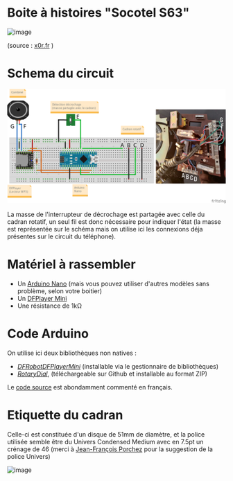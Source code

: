 # Boite à histoires "Socotel S63"

![image](https://user-images.githubusercontent.com/1282106/144014466-de22c6db-30d0-470b-b444-1885433b99f5.png)

(source : [x0r.fr](https://x0r.fr/blog/53) )

# Schema du circuit

![This is an image](./Breadboard_S63.png)

La masse de l'interrupteur de décrochage est partagée avec celle du cadran rotatif, un seul fil est donc nécessaire pour indiquer l'état (la masse est représentée sur le schéma mais on utilise ici les connexions déja présentes sur le circuit du téléphone).

# Matériel à rassembler
- Un [Arduino Nano](https://www.gotronic.fr/art-carte-arduino-nano-12422.htm) (mais vous pouvez utiliser d'autres modèles sans problème, selon votre boitier)
- Un [DFPlayer Mini](https://www.gotronic.fr/art-module-mp3-dfr0299-22404.htm)
- Une résistance de 1kΩ

# Code Arduino
On utilise ici deux bibliothèques non natives :
- [*DFRobotDFPlayerMini*](https://github.com/DFRobot/DFRobotDFPlayerMini) (installable via le gestionnaire de bibliothèques)
- [*RotaryDial*](https://github.com/markfickett/Rotary-Dial), (téléchargeable sur Github et installable au format ZIP)

Le [code source](./Boite_a_histoires_S63.ino) est abondamment commenté en français.

# Etiquette du cadran
Celle-ci est constituée d'un disque de 51mm de diamètre, et la police utilisée semble être du Univers Condensed Medium avec en 7.5pt un crénage de 46 (merci à [Jean-François Porchez](https://typofonderie.com) pour la suggestion de la police Univers)

![image](https://user-images.githubusercontent.com/1282106/144504833-abf780c6-383c-48c3-8791-4e733949bcb3.png)

